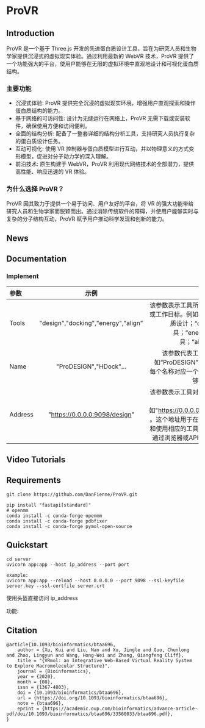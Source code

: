 # ProVR
## Introduction

ProVR 是一个基于 Three.js 开发的先进蛋白质设计工具，旨在为研究人员和生物学家提供沉浸式的虚拟现实体验。通过利用最新的 WebVR 技术，ProVR 提供了一个功能强大的平台，使用户能够在无限的虚拟环境中直观地设计和可视化蛋白质结构。

### 主要功能
* 沉浸式体验: ProVR 提供完全沉浸的虚拟现实环境，增强用户直观探索和操作蛋白质结构的能力。
* 基于网络的可访问性: 设计为无缝运行在网络上，ProVR 无需下载或安装软件，确保使用方便和访问便利。
* 全面的结构分析: 配备了一整套详细的结构分析工具，支持研究人员执行复杂的蛋白质设计任务。
* 互动可视化: 使用 VR 控制器与蛋白质模型进行互动，并以物理意义的方式变形模型，促进对分子动力学的深入理解。
* 前沿技术: 原生构建于 WebVR，ProVR 利用现代网络技术的全部潜力，提供高性能、响应迅速的 VR 体验。

### 为什么选择 ProVR？
ProVR 因其致力于提供一个易于访问、用户友好的平台，将 VR 的强大功能带给研究人员和生物学家而脱颖而出。通过消除传统软件的障碍，并使用户能够实时与复杂的分子结构互动，ProVR 赋予用户推动科学发现和创新的能力。

## News


## Documentation

### Implement

| 参数      |                  示例                  |                                                                                                 描述 |
|:--------|:------------------------------------:|---------------------------------------------------------------------------------------------------:|
| Tools   | "design","docking","energy","align"  |                    该参数表示工具所实现的特定功能或工作目标。例如，“design”蛋白质设计；“docking”对接工具；“energy”能量计算工具；“align”对齐工具。 |
| Name    |        "ProDESIGN","HDock"...        |                                         该参数代表工具的具体名称，如“ProDESIGN”或“HDock”等。每个名称对应一个特定的工具，能够执行相应的功能 |
| Address |  "https://0.0.0.0:9098/design"       | 该参数表示工具对应的网络地址或访问路径，例如"https://0.0.0.0:9098/design" 。这个地址用于在网络环境中访问和使用相应的工具，确保用户能够通过浏览器或API接口进行操作。 |



## Video Tutorials


## Requirements
```
git clone https://github.com/DanFienne/ProVR.git
```

```
pip install "fastapi[standard]"
# openmm
conda install -c conda-forge openmm
conda install -c conda-forge pdbfixer
conda install -c conda-forge pymol-open-source
```

## Quickstart
```
cd server
uvicorn app:app --host ip_address --port port

example: 
uvicorn app:app --reload --host 0.0.0.0 --port 9098 --ssl-keyfile server.key --ssl-certfile server.crt
```
使用头盔直接访问 ip_address

功能:


## Citation
```
@article{10.1093/bioinformatics/btaa696,
    author = {Xu, Kui and Liu, Nan and Xu, Jingle and Guo, Chunlong and Zhao, Lingyun and Wang, Hong-Wei and Zhang, Qiangfeng Cliff},
    title = "{VRmol: an Integrative Web-Based Virtual Reality System to Explore Macromolecular Structure}",
    journal = {Bioinformatics},
    year = {2020},
    month = {08},
    issn = {1367-4803},
    doi = {10.1093/bioinformatics/btaa696},
    url = {https://doi.org/10.1093/bioinformatics/btaa696},
    note = {btaa696},
    eprint = {https://academic.oup.com/bioinformatics/advance-article-pdf/doi/10.1093/bioinformatics/btaa696/33560033/btaa696.pdf},
}
```
